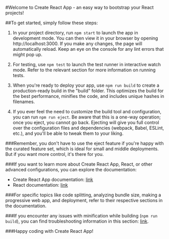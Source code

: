 #Welcome to Create React App - an easy way to bootstrap your React projects!

##To get started, simply follow these steps:

1. In your project directory, run `npm start` to launch the app in development mode. You can then view it in your browser by opening http://localhost:3000. If you make any changes, the page will automatically reload. Keep an eye on the console for any lint errors that might pop up.

2. For testing, use `npm test` to launch the test runner in interactive watch mode. Refer to the relevant section for more information on running tests.

3. When you're ready to deploy your app, use `npm run build` to create a production-ready build in the "build" folder. This optimizes the build for the best performance, minifies the code, and includes unique hashes in filenames.

4. If you ever feel the need to customize the build tool and configuration, you can run `npm run eject`. Be aware that this is a one-way operation; once you eject, you cannot go back. Ejecting will give you full control over the configuration files and dependencies (webpack, Babel, ESLint, etc.), and you'll be able to tweak them to your liking.

###Remember, you don't have to use the eject feature if you're happy with the curated feature set, which is ideal for small and middle deployments. But if you want more control, it's there for you.

###If you want to learn more about Create React App, React, or other advanced configurations, you can explore the documentation:

- Create React App documentation: [link](https://facebook.github.io/create-react-app/)
- React documentation: [link](https://reactjs.org/docs/getting-started.html)

###For specific topics like code splitting, analyzing bundle size, making a progressive web app, and deployment, refer to their respective sections in the documentation.

###If you encounter any issues with minification while building (`npm run build`), you can find troubleshooting information in this section: [link](https://facebook.github.io/create-react-app/docs/troubleshooting#npm-run-build-fails-to-minify).

###Happy coding with Create React App!
